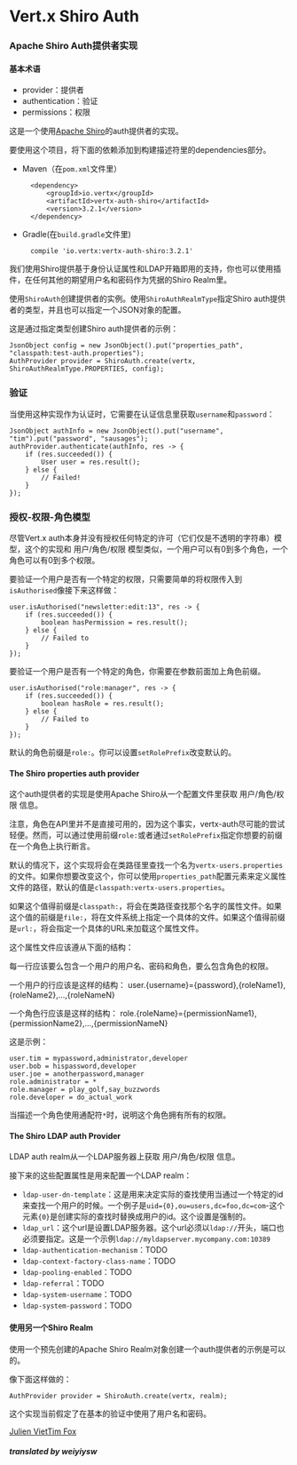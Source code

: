 # Vert.x Shiro Auth

### Apache Shiro Auth提供者实现

#### 基本术语

* provider：提供者
* authentication：验证
* permissions：权限


这是一个使用[Apache Shiro](http://shiro.apache.org/)的auth提供者的实现。

要使用这个项目，将下面的依赖添加到构建描述符里的dependencies部分。

* Maven（在`pom.xml`文件里）

		<dependency>
			<groupId>io.vertx</groupId>
			<artifactId>vertx-auth-shiro</artifactId>
			<version>3.2.1</version>
		</dependency>
		
* Gradle(在`build.gradle`文件里)

		compile 'io.vertx:vertx-auth-shiro:3.2.1'
		
我们使用Shiro提供基于身份认证属性和LDAP开箱即用的支持，你也可以使用插件，在任何其他的期望用户名和密码作为凭据的Shiro Realm里。

使用`ShiroAuth`创建提供者的实例。使用`ShiroAuthRealmType`指定Shiro auth提供者的类型，并且也可以指定一个JSON对象的配置。

这是通过指定类型创建Shiro auth提供者的示例：

	JsonObject config = new JsonObject().put("properties_path", "classpath:test-auth.properties");
	AuthProvider provider = ShiroAuth.create(vertx, ShiroAuthRealmType.PROPERTIES, config);
	
### 验证

当使用这种实现作为认证时，它需要在认证信息里获取`username`和`password`：

	JsonObject authInfo = new JsonObject().put("username", "tim").put("password", "sausages");
	authProvider.authenticate(authInfo, res -> {
		if (res.succeeded()) {
			User user = res.result();
		} else {
			// Failed!
		}
	});
	
### 授权-权限-角色模型

尽管Vert.x auth本身并没有授权任何特定的许可（它们仅是不透明的字符串）模型，这个的实现和 用户/角色/权限 模型类似，一个用户可以有0到多个角色，一个角色可以有0到多个权限。

要验证一个用户是否有一个特定的权限，只需要简单的将权限传入到`isAuthorised`像接下来这样做：

	user.isAuthorised("newsletter:edit:13", res -> {
		if (res.succeeded()) {
			boolean hasPermission = res.result();
		} else {
			// Failed to
		}
	});
	
要验证一个用户是否有一个特定的角色，你需要在参数前面加上角色前缀。

	user.isAuthorised("role:manager", res -> {
		if (res.succeeded()) {
			boolean hasRole = res.result();
		} else {
			// Failed to
		}
	});
	
默认的角色前缀是`role:`。你可以设置`setRolePrefix`改变默认的。

#### The Shiro properties auth provider

这个auth提供者的实现是使用Apache Shiro从一个配置文件里获取 用户/角色/权限 信息。

注意，角色在API里并不是直接可用的，因为这个事实，vertx-auth尽可能的尝试轻便。然而，可以通过使用前缀`role:`或者通过`setRolePrefix`指定你想要的前缀在一个角色上执行断言。

默认的情况下，这个实现将会在类路径里查找一个名为`vertx-users.properties`的文件。如果你想要改变这个，你可以使用`properties_path`配置元素来定义属性文件的路径，默认的值是`classpath:vertx-users.properties`。

如果这个值得前缀是`classpath:`，将会在类路径查找那个名字的属性文件。如果这个值的前缀是`file:`，将在文件系统上指定一个具体的文件。如果这个值得前缀是`url:`，将会指定一个具体的URL来加载这个属性文件。

这个属性文件应该遵从下面的结构：

每一行应该要么包含一个用户的用户名、密码和角色，要么包含角色的权限。

一个用户的行应该是这样的结构：
user.{username}={password},{roleName1},{roleName2},...,{roleNameN}

一个角色行应该是这样的结构：
role.{roleName}={permissionName1},{permissionName2},...,{permissionNameN}

这是示例：

	user.tim = mypassword,administrator,developer
	user.bob = hispassword,developer
	user.joe = anotherpassword,manager
	role.administrator = *
	role.manager = play_golf,say_buzzwords
	role.developer = do_actual_work

当描述一个角色使用通配符`*`时，说明这个角色拥有所有的权限。

#### The Shiro LDAP auth Provider

LDAP auth realm从一个LDAP服务器上获取 用户/角色/权限 信息。

接下来的这些配置属性是用来配置一个LDAP realm：

* `ldap-user-dn-template`：这是用来决定实际的查找使用当通过一个特定的id来查找一个用户的时候。一个例子是`uid={0},ou=users,dc=foo,dc=com`-这个元素`{0}`是创建实际的查找时替换成用户的id。这个设置是强制的。
* `ldap_url`：这个url是设置LDAP服务器。这个url必须以`ldap://`开头，端口也必须要指定。这是一个示例`ldap://myldapserver.mycompany.com:10389`
* `ldap-authentication-mechanism`：TODO
* `ldap-context-factory-class-name`：TODO
* `ldap-pooling-enabled`：TODO
* `ldap-referral`：TODO
* `ldap-system-username`：TODO
* `ldap-system-password`：TODO

#### 使用另一个Shiro Realm

使用一个预先创建的Apache Shiro Realm对象创建一个auth提供者的示例是可以的。

像下面这样做的：

	AuthProvider provider = ShiroAuth.create(vertx, realm);
	
这个实现当前假定了在基本的验证中使用了用户名和密码。

<a href="mailto:julien@julienviet.com">Julien Viet</a><a href="http://tfox.org">Tim Fox</a>

##### translated by weiyiysw



